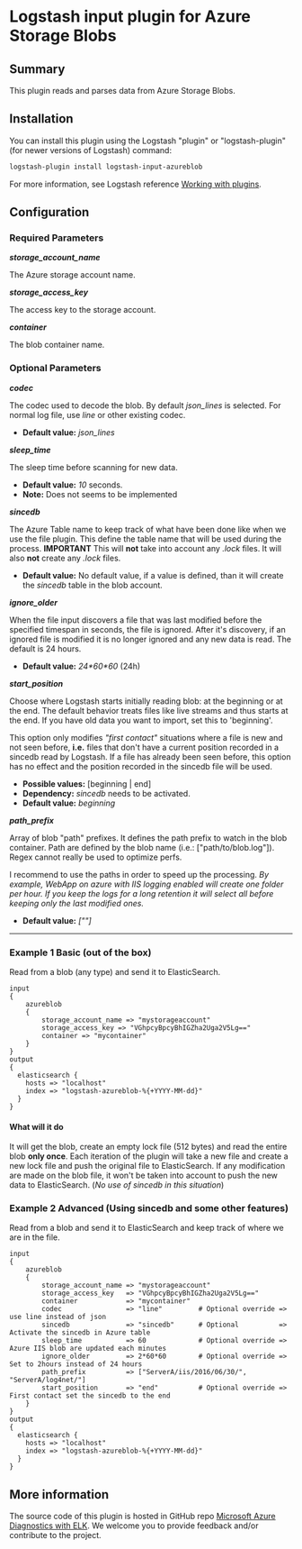 # Logstash input plugin for Azure Storage Blobs

## Summary
This plugin reads and parses data from Azure Storage Blobs.

## Installation
You can install this plugin using the Logstash "plugin" or "logstash-plugin" (for newer versions of Logstash) command:
```sh
logstash-plugin install logstash-input-azureblob
```

For more information, see Logstash reference [Working with plugins](https://www.elastic.co/guide/en/logstash/current/working-with-plugins.html).

## Configuration
### Required Parameters
__*storage_account_name*__

The Azure storage account name.

__*storage_access_key*__

The access key to the storage account.

__*container*__

The blob container name.

### Optional Parameters
__*codec*__

The codec used to decode the blob. By default *json_lines* is selected. For normal log file, use *line* or other existing codec.

* **Default value:** *json_lines*

__*sleep_time*__

The sleep time before scanning for new data. 

* **Default value:** *10* seconds.
* **Note:** Does not seems to be implemented

__*sincedb*__

The Azure Table name to keep track of what have been done like when we 
use the file plugin. This define the table name that will be used during 
the process. **IMPORTANT** This will __not__ take into account any *.lock* 
files. It will also __not__ create any *.lock* files. 

* **Default value:** No default value, if a value is defined, than it will 
create the *sincedb* table in the blob account.

__*ignore_older*__

When the file input discovers a file that was last modified before the 
specified timespan in seconds, the file is ignored. After it's discovery, 
if an ignored file is modified it is no longer ignored and any new data 
is read. The default is 24 hours.

* **Default value:** *24&#42;60&#42;60* (24h)

__*start_position*__

Choose where Logstash starts initially reading blob: at the beginning or
at the end. The default behavior treats files like live streams and thus
starts at the end. If you have old data you want to import, set this
to 'beginning'.

This option only modifies *"first contact"* situations where a file
is new and not seen before, **i.e.** files that don't have a current
position recorded in a sincedb read by Logstash. If a file
has already been seen before, this option has no effect and the
position recorded in the sincedb file will be used.

* **Possible values:** &#91;beginning &#124; end&#93;
* **Dependency:** *sincedb* needs to be activated. 
* **Default value:** *beginning*

__*path_prefix*__

Array of blob "path" prefixes. It defines the path prefix to watch in the 
blob container. Path are defined by the blob name (i.e.: &#91;"path/to/blob.log"&#93;). 
Regex cannot really be used to optimize perfs.

I recommend to use the paths in order to speed up the processing. *By example, 
WebApp on azure with IIS logging enabled will create one folder per hour. If 
you keep the logs for a long retention it will select all before keeping only 
the last modified ones.*

* **Default value:** *&#91;&quot;&quot;&#93;*

***

### Example 1 Basic (out of the box)
Read from a blob (any type) and send it to ElasticSearch.
```
input
{
    azureblob
    {
        storage_account_name => "mystorageaccount"
        storage_access_key => "VGhpcyBpcyBhIGZha2Uga2V5Lg=="
        container => "mycontainer"
    }
}
output
{
  elasticsearch {
    hosts => "localhost"
    index => "logstash-azureblob-%{+YYYY-MM-dd}"
  }
} 
```

#### What will it do
It will get the blob, create an empty lock file (512 bytes) and read the entire blob **only once**. Each iteration of the plugin will take a new file and create a new lock file and push the original file to ElasticSearch. If any modification are made on the blob file, it won't be taken into account to push the new data to ElasticSearch. (*No use of sincedb in this situation*)

### Example 2 Advanced (Using sincedb and some other features)
Read from a blob and send it to ElasticSearch and keep track of where we are in the file.

```
input
{
    azureblob
    {
        storage_account_name => "mystorageaccount"
        storage_access_key   => "VGhpcyBpcyBhIGZha2Uga2V5Lg=="
        container            => "mycontainer"
        codec                => "line"         # Optional override => use line instead of json
        sincedb              => "sincedb"      # Optional          => Activate the sincedb in Azure table
        sleep_time           => 60             # Optional override => Azure IIS blob are updated each minutes
        ignore_older         => 2*60*60        # Optional override => Set to 2hours instead of 24 hours
        path_prefix          => ["ServerA/iis/2016/06/30/", "ServerA/log4net/"]
        start_position       => "end"          # Optional override => First contact set the sincedb to the end
    }
}
output
{
  elasticsearch {
    hosts => "localhost"
    index => "logstash-azureblob-%{+YYYY-MM-dd}"
  }
}
```

## More information
The source code of this plugin is hosted in GitHub repo [Microsoft Azure Diagnostics with ELK](https://github.com/Azure/azure-diagnostics-tools). We welcome you to provide feedback and/or contribute to the project.